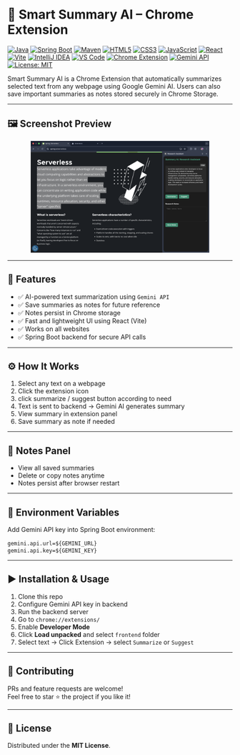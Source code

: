 # 🧠 Smart Summary AI – Chrome Extension

[![Java](https://img.shields.io/badge/Java-ED8B00?style=for-the-badge&logo=openjdk&logoColor=white)](https://www.oracle.com/in/java/technologies/downloads/)
[![Spring Boot](https://img.shields.io/badge/Spring%20Boot-6DB33F?style=for-the-badge&logo=springboot&logoColor=white)](https://spring.io/projects/spring-boot)
[![Maven](https://img.shields.io/badge/Maven-C71A36?style=for-the-badge&logo=apachemaven&logoColor=white)](https://maven.apache.org/)
[![HTML5](https://img.shields.io/badge/HTML5-E34F26?style=for-the-badge&logo=html5&logoColor=white)](https://html.com/)
[![CSS3](https://img.shields.io/badge/CSS3-1572B6?style=for-the-badge&logo=css3&logoColor=white)](https://web.dev/learn/css)
[![JavaScript](https://img.shields.io/badge/JavaScript-F7DF1E?style=for-the-badge&logo=javascript&logoColor=black)](https://developer.mozilla.org/en-US/docs/Web/JavaScript)
[![React](https://img.shields.io/badge/React-20232A?style=for-the-badge&logo=react&logoColor=61DAFB)](https://react.dev/)
[![Vite](https://img.shields.io/badge/Vite-646CFF?style=for-the-badge&logo=vite&logoColor=white)](https://vite.dev/)
[![IntelliJ IDEA](https://img.shields.io/badge/IntelliJ%20IDEA-000000?style=for-the-badge&logo=intellijidea&logoColor=white)](https://www.jetbrains.com/idea/)
[![VS Code](https://img.shields.io/badge/VS%20Code-007ACC?style=for-the-badge&logo=visualstudiocode&logoColor=white)](https://code.visualstudio.com/)
[![Chrome Extension](https://img.shields.io/badge/Chrome%20Extension-4285F4?style=for-the-badge&logo=googlechrome&logoColor=white)](https://developer.chrome.com/docs/extensions)
[![Gemini API](https://img.shields.io/badge/Google%20Gemini%20API-4285F4?style=for-the-badge&logo=google&logoColor=white)](https://ai.google.dev/)
[![License: MIT](https://img.shields.io/badge/License-MIT-yellow?style=for-the-badge)]()




Smart Summary AI is a Chrome Extension that automatically summarizes selected text from any webpage using Google Gemini AI. Users can also save important summaries as notes stored securely in Chrome Storage.

---

## 🖼 Screenshot Preview
<div align="center">
  <img src="Frontend/sc.png" width="400">
</div>

---

## 🚀 Features

- ✅ AI-powered text summarization using `Gemini API`
- ✅ Save summaries as notes for future reference
- ✅ Notes persist in Chrome storage
- ✅ Fast and lightweight UI using React (Vite)
- ✅ Works on all websites
- ✅ Spring Boot backend for secure API calls

---

## ⚙️ How It Works

1. Select any text on a webpage  
2. Click the extension icon  
3. click summarize / suggest button according to need
4. Text is sent to backend → Gemini AI generates summary  
5. View summary in extension panel  
6. Save summary as note if needed 

---

## 📝 Notes Panel

- View all saved summaries
- Delete or copy notes anytime
- Notes persist after browser restart

---

## 🔑 Environment Variables

Add Gemini API key into Spring Boot environment:

```
gemini.api.url=${GEMINI_URL}
gemini.api.key=${GEMINI_KEY}
```
---

## ▶️ Installation & Usage

1. Clone this repo  
2. Configure Gemini API key in backend  
3. Run the backend server  
4. Go to `chrome://extensions/`  
5. Enable **Developer Mode**  
6. Click **Load unpacked** and select `frontend` folder  
7. Select text → Click Extension → select `Summarize` or `Suggest`

---

## 🤝 Contributing

PRs and feature requests are welcome!  
Feel free to star ⭐ the project if you like it!

---

## 📄 License

Distributed under the **MIT License**.